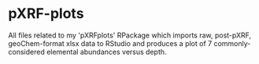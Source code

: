 # pXRF-plots
All files related to my 'pXRFplots' RPackage which imports raw, post-pXRF, geoChem-format xlsx data to RStudio and produces a plot of 7 commonly-considered elemental abundances versus depth.
